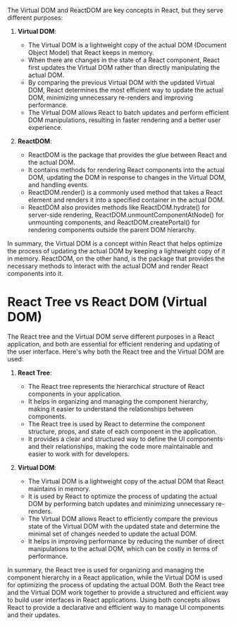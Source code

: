 The Virtual DOM and ReactDOM are key concepts in React, but they serve different purposes:

1. **Virtual DOM**:
   - The Virtual DOM is a lightweight copy of the actual DOM (Document Object Model) that React keeps in memory.
   - When there are changes in the state of a React component, React first updates the Virtual DOM rather than directly manipulating the actual DOM.
   - By comparing the previous Virtual DOM with the updated Virtual DOM, React determines the most efficient way to update the actual DOM, minimizing unnecessary re-renders and improving performance.
   - The Virtual DOM allows React to batch updates and perform efficient DOM manipulations, resulting in faster rendering and a better user experience.

2. **ReactDOM**:
   - ReactDOM is the package that provides the glue between React and the actual DOM.
   - It contains methods for rendering React components into the actual DOM, updating the DOM in response to changes in the Virtual DOM, and handling events.
   - ReactDOM.render() is a commonly used method that takes a React element and renders it into a specified container in the actual DOM.
   - ReactDOM also provides methods like ReactDOM.hydrate() for server-side rendering, ReactDOM.unmountComponentAtNode() for unmounting components, and ReactDOM.createPortal() for rendering components outside the parent DOM hierarchy.

In summary, the Virtual DOM is a concept within React that helps optimize the process of updating the actual DOM by keeping a lightweight copy of it in memory. ReactDOM, on the other hand, is the package that provides the necessary methods to interact with the actual DOM and render React components into it.

# React Tree vs React DOM (Virtual DOM)
The React tree and the Virtual DOM serve different purposes in a React application, and both are essential for efficient rendering and updating of the user interface. Here's why both the React tree and the Virtual DOM are used:

1. **React Tree**:
   - The React tree represents the hierarchical structure of React components in your application.
   - It helps in organizing and managing the component hierarchy, making it easier to understand the relationships between components.
   - The React tree is used by React to determine the component structure, props, and state of each component in the application.
   - It provides a clear and structured way to define the UI components and their relationships, making the code more maintainable and easier to work with for developers.

2. **Virtual DOM**:
   - The Virtual DOM is a lightweight copy of the actual DOM that React maintains in memory.
   - It is used by React to optimize the process of updating the actual DOM by performing batch updates and minimizing unnecessary re-renders.
   - The Virtual DOM allows React to efficiently compare the previous state of the Virtual DOM with the updated state and determine the minimal set of changes needed to update the actual DOM.
   - It helps in improving performance by reducing the number of direct manipulations to the actual DOM, which can be costly in terms of performance.

In summary, the React tree is used for organizing and managing the component hierarchy in a React application, while the Virtual DOM is used for optimizing the process of updating the actual DOM. Both the React tree and the Virtual DOM work together to provide a structured and efficient way to build user interfaces in React applications. Using both concepts allows React to provide a declarative and efficient way to manage UI components and their updates.